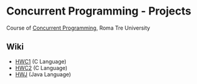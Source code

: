 # Concurrent Programming - Projects
Course of [Concurrent Programming](http://crescenzi.dia.uniroma3.it/didattica/aa2017-2018/PC/index.html), Roma Tre University

## Wiki
- [HWC1](https://github.com/alessandroiori/concurrent-programming/tree/master/hwc1) (C Language)
- [HWC2](https://github.com/alessandroiori/concurrent-programming/tree/master/hwc2) (C Language)
- [HWJ](https://github.com/alessandroiori/concurrent-programming/tree/master/hwj) (Java Language)
